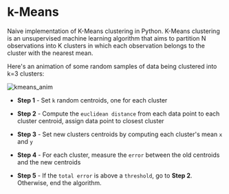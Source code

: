# k-Means

Naive implementation of K-Means clustering in Python. K-Means clustering is an unsupervised machine learning algorithm that aims to partition N observations into K clusters in which each observation belongs to the cluster with the nearest mean.

Here's an animation of some random samples of data being clustered into k=3 clusters:

![kmeans_anim](https://user-images.githubusercontent.com/8327505/227825237-47f5f137-15a1-436d-b3b6-7943998401c6.gif)


* **Step 1** - Set `k` random centroids, one for each cluster

* **Step 2** - Compute the `euclidean distance` from each data point to each cluster centroid,
		 assign data point to closest cluster
		 
* **Step 3** - Set new clusters centroids by computing each cluster's mean `x` and `y`

* **Step 4** - For each cluster, measure the `error` between the old centroids and the new centroids

* **Step 5** - If the `total error` is above a `threshold`, go to **Step 2**. Otherwise, end the algorithm.
